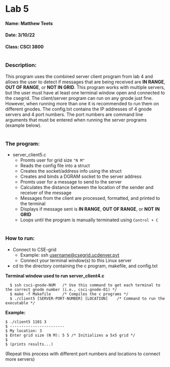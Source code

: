 # Lab 5
#### Name: Matthew Teets
#### Date: 3/10/22
#### Class: CSCI 3800

#

### **Description:**
This program uses the combined server client program from lab 4 and allows the user to detect if messages that are being received are **IN RANGE**, **OUT OF RANGE**, or **NOT IN GRID**. This program works with multiple servers, but the user must have at least one terminal window open and connected to the csegrid. The client/server program can run on any gnode just fine. However, when running more than one it is recommended to run them on different gnodes. The config.txt contains the IP addresses of 4 gnode servers and 4 port numbers. The port numbers are command line arguments that must be entered when running the server programs (example below).    

#

### **The program:**
- server_client5.c
  - Promts user for grid size ```"N M"```
  - Reads the config file into a struct
  - Creates the socket/address info using the struct
  - Creates and binds a DGRAM socket to the server address
  - Promts user for a message to send to the server
  - Calculates the distance between the location of the sender and receiver of the message
  - Messages from the client are processed, formatted, and printed to the terminal
  - Displays if message sent is **IN RANGE**, **OUT OF RANGE**, or **NOT IN GRID**
  - Loops until the program is manually terminated using ```Control + C```

#

### **How to run:**
- Connect to CSE-grid
  - Example: ssh username@csegrid.ucdenver.pvt
  - Connect your terminal window(s) to this Linux server
- cd to the directory containing the c program, makefile, and config.txt

**Terminal window used to run server_client4.c**
```
  $ ssh csci-gnode-NUM   /* Use this command to get each terminal to the correct gnode number (i.e., csci-gnode-01) */
  $ make -f Makefile     /* Compiles the c programs */
  $ ./client5 [SERVER-PORT-NUMBER] [LOCATION]    /* Command to run the executable */
```
**Example:**
```
$ ./client5 1101 3          
$ ------------------------            
$ My location: 3       
$ Enter grid size (N M): 5 5 /* Initializes a 5x5 grid */
$         
$ (prints results...)
```
(Repeat this process with different port numbers and locations to connect more servers)
